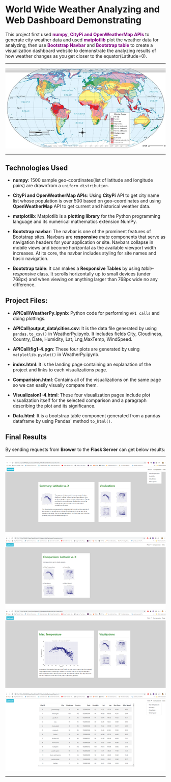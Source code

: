 # World Wide Weather Analyzing and Web Dashboard Demonstrating

This project first used <span style="color:purple ;">**numpy**</span>, <span style="color:purple ;">**CityPi and OpenWeatherMap APIs**</span> to generate city weather data  and used <span style="color:purple ;">**matplotlib**</span> plot the weather data for analyzing, then use <span style="color:purple ;">**Bootstrap Navbar**</span> and <span style="color:purple ;">**Bootstrap table**</span> to create a visualization dashboard website to demonstrate the analyzing results of how weather changes as you get closer to the equator(Latitude=0). 

- - -

![Climate.jpg](Resources/images/Climate.jpg)

- - -


## Technologies Used

*  **numpy**:  1500 sample geo-coordinates(list of latitude and longitude pairs) are drawnfrom a `uniform distribution`. 

*  **CityPi and OpenWeatherMap APIs**:  Using **CityPi** API to get city name list whose population is over 500 based on geo-coordinates and using **OpenWeatherMap** API to get current and historical weather data.

*  **matplotlib**: Matplotlib is a **plotting library** for the Python programming language and its numerical mathematics extension NumPy.  

*  **Bootstrap navbar**:  The navbar is one of the prominent features of Bootstrap sites. Navbars are **responsive** *meta* components that serve as navigation headers for your application or site. Navbars collapse in mobile views and become horizontal as the available viewport width increases. At its core, the navbar includes styling for site names and basic navigation.
*  **Bootstrap table**:  It can makes a **Responsive Tables** by using *table-responsive* class. It scrolls horizontally up to small devices (under 768px) and when viewing on anything larger than 768px wide no any difference.

## Project Files:

* **APICall\WeatherPy.ipynb**: Python code for performing `API calls` and doing plottings.

* **APICall\output_data\cities.csv**: It is the data file generated by using `pandas.to_csv()` in WeatherPy.ipynb. It includes fields City, Cloudiness, Country, Date, Humidity, Lat, Lng,MaxTemp, WindSpeed.

* **APICall\fig1-4.pgn**: These four plots are generated by using `matplotlib.pyplot()` in WeatherPy.ipynb.

* **index.html**: It is the landing page containing an explanation of the project and links to each visualizations page. 

* **Comparision.html**: Contains all of the visualizations on the same page so we can easily visually compare them.

* **Visualizaion1-4.html**: These four visualization pagea include plot visualization itself for the selected comparison and a paragraph describing the plot and its significance.

* **Data.html**: It is a bootstrap table component generated from a pandas dataframe by using Pandas' method `to_html()`. 


## Final Results

By sending requests from **Brower** to the **Flask Server** can get below results: 

- - -

![result1.png](Resources/images/result1.png)
![result2.png](Resources/images/result2.png)
![result3.png](Resources/images/result3.png)
![result4.png](Resources/images/result4.png)

- - -
